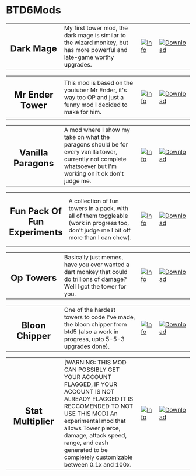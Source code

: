 # BTD6Mods
<table style="table-layout:fixed">
    <tr>
        <td width="30%" align="center">
            <h2>Dark Mage</h2>
        </td>
        <td>
            My first tower mod, the dark mage is similar to the wizard monkey, but has more powerful and late-game worthy upgrades.
        </td>
        <td width="10%">
            <a href="https://github.com/Mani-cwaf/BTD6Mods/blob/main/Mod%20Code/DarkMage/DarkMage.md"><img alt="Info" src="https://github.com/doombubbles/BTD6-Mods/blob/main/info.png?raw=true"></a>
        </td>
        <td width="11%">
            <a href="https://github.com/Mani-cwaf/BTD6Mods/raw/main/Mods/DarkMage/DarkMage.dll"><img alt="Download" src="https://github.com/doombubbles/BTD6-Mods/blob/main/download_small.png?raw=true"></a>
        </td>
    </tr>

<table style="table-layout:fixed">
    <tr>
        <td width="30%" align="center">
            <h2>Mr Ender Tower</h2>
        </td>
        <td>
            This mod is based on the youtuber Mr Ender, it's way too OP and just a funny mod I decided to make for him.
        </td>
        <td width="10%">
            <a href="https://github.com/Mani-cwaf/BTD6Mods/blob/main/Mod%20Code/MrEnderTower/MrEnderTower.md"><img alt="Info" src="https://github.com/doombubbles/BTD6-Mods/blob/main/info.png?raw=true"></a>
        </td>
        <td width="11%">
            <a href="https://github.com/Mani-cwaf/BTD6Mods/raw/main/Mods/MrEnderTower/MrEnderTower.dll"><img alt="Download" src="https://github.com/doombubbles/BTD6-Mods/blob/main/download_small.png?raw=true"></a>
        </td>
    </tr>
    
<table style="table-layout:fixed">
    <tr>
        <td width="30%" align="center">
            <h2>Vanilla Paragons</h2>
        </td>
        <td>
            A mod where I show my take on what the paragons should be for every vanilla tower, currently not complete whatsoever but I'm working on it ok don't judge me.
        </td>
        <td width="10%">
            <a href="https://github.com/Mani-cwaf/BTD6Mods/blob/main/Mod%20Code/VanillaParagons/VanillaParagons.md"><img alt="Info" src="https://github.com/doombubbles/BTD6-Mods/blob/main/info.png?raw=true"></a>
        </td>
        <td width="11%">
            <a href="https://github.com/Mani-cwaf/BTD6Mods/raw/main/Mods/VanillaParagons/VanillaParagons.dll"><img alt="Download" src="https://github.com/doombubbles/BTD6-Mods/blob/main/download_small.png?raw=true"></a>
        </td>
    </tr>
    
<table style="table-layout:fixed">
    <tr>
        <td width="30%" align="center">
            <h2>Fun Pack Of Fun Experiments</h2>
        </td>
        <td>
            A collection of fun towers in a pack, with all of them toggleable (work in progress too, don't judge me I bit off more than I can chew).
        </td>
        <td width="10%">
            <a href="https://github.com/Mani-cwaf/BTD6Mods/blob/main/Mod%20Code/FunPackOfFunExperiments/FunPackOfFunExperiments.md"><img alt="Info" src="https://github.com/doombubbles/BTD6-Mods/blob/main/info.png?raw=true"></a>
        </td>
        <td width="11%">
            <a href="https://github.com/Mani-cwaf/BTD6Mods/blob/main/Mods/FunPackOfFunExperiments/FunPackOfFunExperiments.dll?raw=true"><img alt="Download" src="https://github.com/doombubbles/BTD6-Mods/blob/main/download_small.png?raw=true"></a>
        </td>
    </tr>

<table style="table-layout:fixed">
    <tr>
        <td width="30%" align="center">
            <h2>Op Towers</h2>
        </td>
        <td>
            Basically just memes, have you ever wanted a dart monkey that could do trillions of damage? Well I got the tower for you.
        </td>
        <td width="10%">
            <a href="https://github.com/Mani-cwaf/BTD6Mods/blob/main/Mod%20Code/OPTowers/OPTowers.md"><img alt="Info" src="https://github.com/doombubbles/BTD6-Mods/blob/main/info.png?raw=true"></a>
        </td>
        <td width="11%">
            <a href="https://github.com/Mani-cwaf/BTD6Mods/blob/main/Mods/OPTowers/OPTowers.dll?raw=true"><img alt="Download" src="https://github.com/doombubbles/BTD6-Mods/blob/main/download_small.png?raw=true"></a>
        </td>
    </tr>

<table style="table-layout:fixed">
    <tr>
        <td width="30%" align="center">
            <h2>Bloon Chipper</h2>
        </td>
        <td>
            One of the hardest towers to code I've made, the bloon chipper from btd5 (also a work in progress, upto 5-5-3 upgrades done).
        </td>
        <td width="10%">
            <a href="https://github.com/Mani-cwaf/BTD6Mods/blob/main/Mod%20Code/BloonChipper/BloonChipper.md"><img alt="Info" src="https://github.com/doombubbles/BTD6-Mods/blob/main/info.png?raw=true"></a>
        </td>
        <td width="11%">
            <a href="https://github.com/Mani-cwaf/BTD6Mods/blob/main/Mods/BloonChipper/BloonChipper.dll?raw=true"><img alt="Download" src="https://github.com/doombubbles/BTD6-Mods/blob/main/download_small.png?raw=true"></a>
        </td>
    </tr>

<table style="table-layout:fixed">
    <tr>
        <td width="30%" align="center">
            <h2>Stat Multiplier</h2>
        </td>
        <td>
            [WARNING: THIS MOD CAN POSSIBLY GET YOUR ACCOUNT FLAGGED, IF YOUR ACCOUNT IS NOT ALREADY FLAGGED IT IS RECCOMENDED TO NOT USE THIS MOD] An experimental mod that allows Tower pierce, damage, attack speed, range, and cash generated to be completely customizable between 0.1x and 100x.
        </td>
        <td width="10%">
            <a href="https://github.com/Mani-cwaf/BTD6Mods/blob/main/StatMultiplier/StatMultiplier.md"><img alt="Info" src="https://github.com/doombubbles/BTD6-Mods/blob/main/info.png?raw=true"></a>
        </td>
        <td width="11%">
            <a href="https://github.com/Mani-cwaf/BTD6Mods/blob/main/StatMultiplier/Mod%20File/StatMultiplier.dll?raw=true"><img alt="Download" src="https://github.com/doombubbles/BTD6-Mods/blob/main/download_small.png?raw=true"></a>
        </td>
    </tr>
